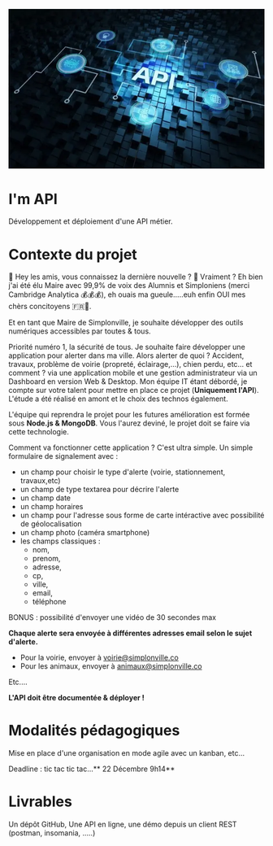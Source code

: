 ![banniere](image.webp)

# I'm API

Développement et déploiement d'une API métier.

# Contexte du projet

👋 Hey les amis, vous connaissez la dernière nouvelle ? 🤔 Vraiment ? Eh bien j'ai été élu Maire avec 99,9% de voix des Alumnis et Simploniens (merci Cambridge Analytica 💰💰💰), eh ouais ma gueule.....euh enfin OUI mes chèrs concitoyens 🇫🇷🥖.

Et en tant que Maire de Simplonville, je souhaite développer des outils numériques accessibles par toutes & tous.

Priorité numéro 1, la sécurité de tous. Je souhaite faire développer une application pour alerter dans ma ville. Alors alerter de quoi ? Accident, travaux, problème de voirie (propreté, éclairage,...), chien perdu, etc... et comment ? via une application mobile et une gestion administrateur via un Dashboard en version Web & Desktop. Mon équipe IT étant débordé, je compte sur votre talent pour mettre en place ce projet (**Uniquement l'API**). L'étude a été réalisé en amont et le choix des technos également.

L'équipe qui reprendra le projet pour les futures amélioration est formée sous **Node.js & MongoDB**. Vous l'aurez deviné, le projet doit se faire via cette technologie.

Comment va fonctionner cette application ? C'est ultra simple. Un simple formulaire de signalement avec :

  - un champ pour choisir le type d'alerte (voirie, stationnement, travaux,etc)
  - un champ de type textarea pour décrire l'alerte
  - un champ date
  - un champ horaires
  - un champ pour l'adresse sous forme de carte intéractive avec possibilité de géolocalisation
  - un champ photo (caméra smartphone)
  - les champs classiques :
    - nom,
    - prenom,
    - adresse,
    - cp,
    - ville,
    - email,
    - téléphone

BONUS : possibilité d'envoyer une vidéo de 30 secondes max

**Chaque alerte sera envoyée à différentes adresses email selon le sujet d'alerte.**

  - Pour la voirie, envoyer à voirie@simplonville.co
  - Pour les animaux, envoyer à animaux@simplonville.co

Etc....

**L'API doit être documentée & déployer !**

# Modalités pédagogiques

Mise en place d'une organisation en mode agile avec un kanban, etc...

Deadline : tic tac tic tac...** 22 Décembre 9h14**

# Livrables

Un dépôt GitHub, Une API en ligne, une démo depuis un client REST (postman, insomania, .....)
